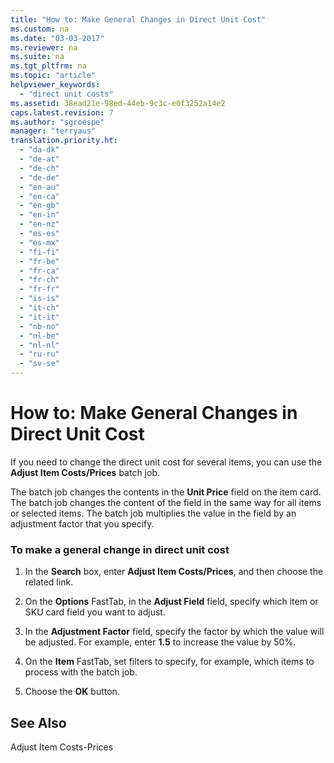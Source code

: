 ```yaml
---
title: "How to: Make General Changes in Direct Unit Cost"
ms.custom: na
ms.date: "03-03-2017"
ms.reviewer: na
ms.suite: na
ms.tgt_pltfrm: na
ms.topic: "article"
helpviewer_keywords: 
  - "direct unit costs"
ms.assetid: 38ead21e-98ed-44eb-9c3c-e0f3252a14e2
caps.latest.revision: 7
ms.author: "sgroespe"
manager: "terryaus"
translation.priority.ht: 
  - "da-dk"
  - "de-at"
  - "de-ch"
  - "de-de"
  - "en-au"
  - "en-ca"
  - "en-gb"
  - "en-in"
  - "en-nz"
  - "es-es"
  - "es-mx"
  - "fi-fi"
  - "fr-be"
  - "fr-ca"
  - "fr-ch"
  - "fr-fr"
  - "is-is"
  - "it-ch"
  - "it-it"
  - "nb-no"
  - "nl-be"
  - "nl-nl"
  - "ru-ru"
  - "sv-se"
---
```

# How to: Make General Changes in Direct Unit Cost
If you need to change the direct unit cost for several items, you can use the **Adjust Item Costs\/Prices** batch job.  
  
 The batch job changes the contents in the **Unit Price** field on the item card. The batch job changes the content of the field in the same way for all items or selected items. The batch job multiplies the value in the field by an adjustment factor that you specify.  
  
### To make a general change in direct unit cost  
  
1.  In the **Search** box, enter **Adjust Item Costs\/Prices**, and then choose the related link.  
  
2.  On the **Options** FastTab, in the **Adjust Field** field, specify which item or SKU card field you want to adjust.  
  
3.  In the **Adjustment Factor** field, specify the factor by which the value will be adjusted. For example, enter **1.5** to increase the value by 50%.  
  
4.  On the **Item** FastTab, set filters to specify, for example, which items to process with the batch job.  
  
5.  Choose the **OK** button.  
  
## See Also  
 Adjust Item Costs\-Prices